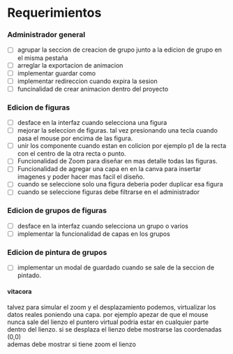 # Requerimientos

### Administrador general

- [ ] agrupar la seccion de creacion de grupo junto a la edicion de grupo en el misma pestaña
- [ ] arreglar la exportacion de animacion
- [ ] implementar guardar como
- [ ] implementar redireccion cuando expira la sesion
- [ ] funcinalidad de crear animacion dentro del proyecto

### Edicion de figuras

- [ ] desface en la interfaz cuando selecciona una figura
- [ ] mejorar la seleccion de figuras. tal vez presionando una tecla cuando pasa el mouse por encima de las figura.
- [ ] unir los componente cuando estan en colicion por ejemplo p1 de la recta con el centro de la otra recta  o punto.
- [ ] Funcionalidad de Zoom para diseñar en mas detalle todas las figuras.
- [ ] Funcionalidad de agregar una capa en en la canva para insertar imagenes y poder hacer mas facil el diseño.
- [ ] cuando se seleccione solo una figura deberia poder duplicar esa figura
- [ ] cuando se seleccione figuras debe filtrarse en el administrador

### Edicion de grupos de figuras

- [ ] desface en la interfaz cuando selecciona un grupo o varios
- [ ] implementar la funcionalidad de capas en los grupos

### Edicion de pintura de grupos
- [ ] implementar un modal de guardado cuando se sale de la seccion de pintado.


#### vitacora

talvez para simular el zoom y el desplazamiento podemos, virtualizar los datos reales poniendo una capa. por ejemplo
apezar de que el mouse nunca sale del lienzo el puntero virtual podria estar en cualquier parte dentro del lienzo.
  si se desplaza el lienzo debe mostrarse las coordenadas (0,0)  
  ademas debe mostrar si tiene zoom el lienzo